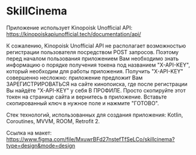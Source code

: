 # SkillCinema
Приложение использует Kinopoisk Unofficial API: https://kinopoiskapiunofficial.tech/documentation/api/

К сожалению, Kinopoisk Unofficial API не располагает возможностью регистрации пользователя посредством POST запросов. Поэтому перед началом пользования приложением Вам необходимо знать информацию о порядке получения токена под названием "X-API-KEY", который необходим для работы приложения.
Получить "X-API-KEY" совершенно несложно: приложение предложит Вам ЗАРЕГИСТРИРОВАТЬСЯ на сайте кинопоиска, где после регистрации Вы найдёте "X-API-KEY" у себя В ПРОФИЛЕ. Просто скопируйте этот токен на странице сайта и вернитесь в приложение. Вставьте скопированный ключ в нужное поле и нажмите "ГОТОВО". 

Стек технологий, использованных для создания приложения: Kotlin, Coroutines, MVVM, ROOM, Retrofit 2. 

Ссылка на макет: https://www.figma.com/file/MxuwrBFd27nstefTfSeLCo/skillcinema?type=design&mode=design
